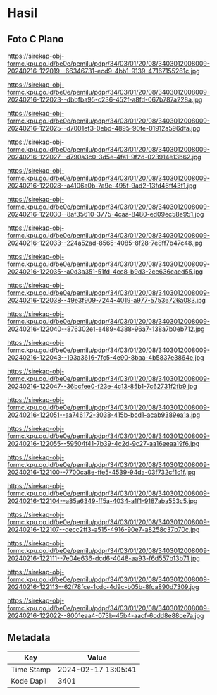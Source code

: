 # Hasil

## Foto C Plano

https://sirekap-obj-formc.kpu.go.id/be0e/pemilu/pdpr/34/03/01/20/08/3403012008009-20240216-122019--66346731-ecd9-4bb1-9139-47167155261c.jpg

https://sirekap-obj-formc.kpu.go.id/be0e/pemilu/pdpr/34/03/01/20/08/3403012008009-20240216-122023--dbbfba95-c236-452f-a8fd-067b787a228a.jpg

https://sirekap-obj-formc.kpu.go.id/be0e/pemilu/pdpr/34/03/01/20/08/3403012008009-20240216-122025--d7001ef3-0ebd-4895-90fe-01912a596dfa.jpg

https://sirekap-obj-formc.kpu.go.id/be0e/pemilu/pdpr/34/03/01/20/08/3403012008009-20240216-122027--d790a3c0-3d5e-4fa1-9f2d-023914e13b62.jpg

https://sirekap-obj-formc.kpu.go.id/be0e/pemilu/pdpr/34/03/01/20/08/3403012008009-20240216-122028--a4106a0b-7a9e-495f-9ad2-13fd46ff43f1.jpg

https://sirekap-obj-formc.kpu.go.id/be0e/pemilu/pdpr/34/03/01/20/08/3403012008009-20240216-122030--8af35610-3775-4caa-8480-ed09ec58e951.jpg

https://sirekap-obj-formc.kpu.go.id/be0e/pemilu/pdpr/34/03/01/20/08/3403012008009-20240216-122033--224a52ad-8565-4085-8f28-7e8ff7b47c48.jpg

https://sirekap-obj-formc.kpu.go.id/be0e/pemilu/pdpr/34/03/01/20/08/3403012008009-20240216-122035--a0d3a351-51fd-4cc8-b9d3-2ce636caed55.jpg

https://sirekap-obj-formc.kpu.go.id/be0e/pemilu/pdpr/34/03/01/20/08/3403012008009-20240216-122038--49e3f909-7244-4019-a977-57536726a083.jpg

https://sirekap-obj-formc.kpu.go.id/be0e/pemilu/pdpr/34/03/01/20/08/3403012008009-20240216-122040--876302e1-e489-4388-96a7-138a7b0eb712.jpg

https://sirekap-obj-formc.kpu.go.id/be0e/pemilu/pdpr/34/03/01/20/08/3403012008009-20240216-122043--193a3616-7fc5-4e90-8baa-4b5837e3864e.jpg

https://sirekap-obj-formc.kpu.go.id/be0e/pemilu/pdpr/34/03/01/20/08/3403012008009-20240216-122047--36bcfee0-f23e-4c13-85b1-7c62731f2fb9.jpg

https://sirekap-obj-formc.kpu.go.id/be0e/pemilu/pdpr/34/03/01/20/08/3403012008009-20240216-122051--aa746172-3038-415b-bcd1-acab9389ea1a.jpg

https://sirekap-obj-formc.kpu.go.id/be0e/pemilu/pdpr/34/03/01/20/08/3403012008009-20240216-122055--59504f41-7b39-4c2d-9c27-aa16eeaa19f6.jpg

https://sirekap-obj-formc.kpu.go.id/be0e/pemilu/pdpr/34/03/01/20/08/3403012008009-20240216-122100--7700ca8e-ffe5-4539-94da-03f732cf1c1f.jpg

https://sirekap-obj-formc.kpu.go.id/be0e/pemilu/pdpr/34/03/01/20/08/3403012008009-20240216-122104--a85a6349-ff5a-4034-a1f1-9187aba553c5.jpg

https://sirekap-obj-formc.kpu.go.id/be0e/pemilu/pdpr/34/03/01/20/08/3403012008009-20240216-122107--decc2ff3-a515-4916-90e7-a8258c37b70c.jpg

https://sirekap-obj-formc.kpu.go.id/be0e/pemilu/pdpr/34/03/01/20/08/3403012008009-20240216-122111--7e04e636-dcd6-4048-aa93-f6d557b13b71.jpg

https://sirekap-obj-formc.kpu.go.id/be0e/pemilu/pdpr/34/03/01/20/08/3403012008009-20240216-122113--62f78fce-1cdc-4d9c-b05b-8fca890d7309.jpg

https://sirekap-obj-formc.kpu.go.id/be0e/pemilu/pdpr/34/03/01/20/08/3403012008009-20240216-122022--8001eaa4-073b-45b4-aacf-6cdd8e88ce7a.jpg


## Metadata

| Key        | Value               |
| ---------- | ------------------- |
| Time Stamp | 2024-02-17 13:05:41 |
| Kode Dapil | 3401                |



